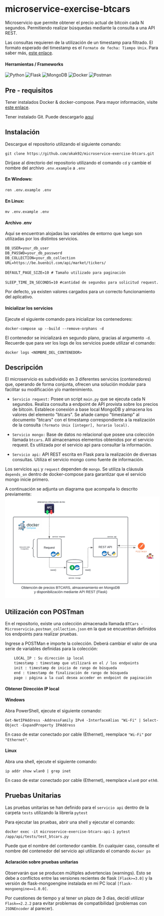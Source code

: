 # microservice-exercise-btcars
Microservicio que permite obtener el precio actual de bitcoin cada N segundos. Permitiendo realizar búsquedas mediante la consulta a una API REST.

Las consultas requieren de la utilización de un timestamp para filtrado. El formato esperado del timestamp es el `Formato de fecha: Tiempo Unix`. Para saber más, [este enlace](https://es.wikipedia.org/wiki/Tiempo_Unix).

#### Herramientas / Frameworks

![Python](https://img.shields.io/badge/python-3670A0?style=for-the-badge&logo=python&logoColor=ffdd54)
![Flask](https://img.shields.io/badge/flask-%23000.svg?style=for-the-badge&logo=flask&logoColor=white)
![MongoDB](https://img.shields.io/badge/MongoDB-%234ea94b.svg?style=for-the-badge&logo=mongodb&logoColor=white)
![Docker](https://img.shields.io/badge/docker-%230db7ed.svg?style=for-the-badge&logo=docker&logoColor=white)
![Postman](https://img.shields.io/badge/Postman-FF6C37?style=for-the-badge&logo=postman&logoColor=white)

## Pre - requisitos

Tener instalados Docker & docker-compose. Para mayor información, visite [este enlace](https://docs.docker.com/manuals/).

Tener instalado Git. Puede descargarlo [aquí](https://git-scm.com/downloads)

## Instalación

Descargue el repositorio utilizando el siguiente comando:
```
git clone https://github.com/akak92/microservice-exercise-btcars.git
```

Diríjase al directorio del repositorio utilizando el comando `cd` y cambie el nombre del archivo `.env.example` a `.env`

#### En Windows:
```
ren .env.example .env
```
#### En Linux:
```
mv .env.example .env
```

#### Archivo .env

Aquí se encuentran alojadas las variables de entorno que luego son utilizadas por los distintos servicios.
```
DB_USER=your_db_user
DB_PASSWD=your_db_password
DB_COLLECTION=your_db_collection
URL=https://be.buenbit.com/api/market/tickers/

DEFAULT_PAGE_SIZE=10 # Tamaño utilizado para paginación

SLEEP_TIME_IN_SECONDS=10 #cantidad de segundos para solicitud request.
```
Por defecto, ya existen valores cargados para un correcto funcionamiento del aplicativo.

#### Inicializar los servicios

Ejecute el siguiente comando para inicializar los contenedores:
```
docker-compose up --build --remove-orphans -d
```
El contenedor se inicializará en segundo plano, gracias al argumento `-d`. Recuerde que para ver los logs de los servicios puede utilizar el comando:
```
docker logs <NOMBRE_DEL_CONTENEDOR>
```
## Descripción

El microservicio es subdividido en 3 diferentes servicios (contenedores) que, operando de forma conjunta, ofrecen una solución modular para facilitar su modificación y/o mantenimiento.

* `Servicio request:` Posee un script `main.py` que se ejecuta cada N segundos. Realiza consulta a endpoint de API provista sobre los precios de bitcoin. Establece conexión a base local MongoDB y almacena los valores del elemento "btcars". Se añade campo "timestamp" al documento "btcars" con el timestamp correspondiente a la realización de la consulta `(formato Unix [integer], horario local).`

* `Servicio mongo:` Base de datos no relacional que posee una colección llamada `btcars`. Allí almacenamos elementos obtenidos por el servicio request. Es utilizada por el servicio api para consultar la información.

* `Servicio api:` API REST escrita en Flask para la realización de diversas consultas. Utiliza el servicio mongo como fuente de información.

Los servicios `api` y `request` dependen de `mongo`. Se utiliza la cláusula `depends_on` dentro de docker-compose para garantizar que el servicio mongo inicie primero.

A continuación se adjunta un diagrama que acompaña lo descrito previamente:
![Diagrama de solución](docs/diagrama.png)

## Utilización con POSTman

En el repositorio, existe una colección almacenada llamada `BTCars - Microservicio.postman_collection.json` en la que se encuentran definidos los endpoints para realizar pruebas.

Ingrese a POSTMan e importe la colección. Deberá cambiar el valor de una serie de variables definidas para la colección:

```
    LOCAL_IP : Su dirección ip local
    timestamp : timestamp que utilizará en el / los endpoints
    init : timestamp de inicio de rango de búsqueda
    end : timestamp de finalización de rango de búsqueda
    page : página a la cual desea acceder en endpoint de paginación
```

#### Obtener Dirección IP local

#### Windows

Abra PowerShell, ejecute el siguiente comando:
```
Get-NetIPAddress -AddressFamily IPv4 -InterfaceAlias "Wi-Fi" | Select-Object -ExpandProperty IPAddress
```
En caso de estar conectado por cable (Ethernet), reemplace `"Wi-Fi"` por `"Ethernet"`.

#### Linux

Abra una shell, ejecute el siguiente comando:
```
ip addr show wlan0 | grep inet
```
En caso de estar conectado por cable (Ethernet), reemplace `wlan0` por `eth0`.

## Pruebas Unitarias

Las pruebas unitarias se han definido para el `servicio api` dentro de la carpeta `tests` utilizando la librería `pytest`

Para ejecutar las pruebas, abrir una shell y ejecutar el comando:
```
docker exec -it microservice-exercise-btcars-api-1 pytest /app/api/tests/test_btcars.py
```

Puede que el nombre del contenedor cambie. En cualquier caso, consulte el nombre del contenedor del servicio api utilizando el comando `docker ps`

#### Aclaración sobre pruebas unitarias

Observarán que se producen múltiples advertencias (warnings). Esto se debe a conflictos entre las versiones recientes de flask `[Flask>=3.0]` y la versión de flask-mongoengine instalada en mi PC local `[flask-mongoengine==1.0.0]`.

Por cuestiones de tiempo y al tener un plazo de 3 días, decidí utilizar `Flask==2.2.2` para evitar problemas de compatibilidad (problemas con `JSONEncoder` al parecer).




